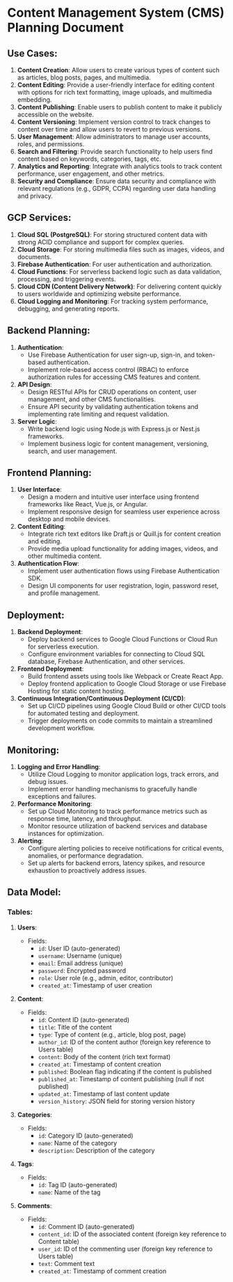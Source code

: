 # Content Management System (CMS) Planning Document

## Use Cases:

1. **Content Creation**: Allow users to create various types of content such as articles, blog posts, pages, and multimedia.
2. **Content Editing**: Provide a user-friendly interface for editing content with options for rich text formatting, image uploads, and multimedia embedding.
3. **Content Publishing**: Enable users to publish content to make it publicly accessible on the website.
4. **Content Versioning**: Implement version control to track changes to content over time and allow users to revert to previous versions.
5. **User Management**: Allow administrators to manage user accounts, roles, and permissions.
6. **Search and Filtering**: Provide search functionality to help users find content based on keywords, categories, tags, etc.
7. **Analytics and Reporting**: Integrate with analytics tools to track content performance, user engagement, and other metrics.
8. **Security and Compliance**: Ensure data security and compliance with relevant regulations (e.g., GDPR, CCPA) regarding user data handling and privacy.

## GCP Services:

1. **Cloud SQL (PostgreSQL)**: For storing structured content data with strong ACID compliance and support for complex queries.
2. **Cloud Storage**: For storing multimedia files such as images, videos, and documents.
3. **Firebase Authentication**: For user authentication and authorization.
4. **Cloud Functions**: For serverless backend logic such as data validation, processing, and triggering events.
5. **Cloud CDN (Content Delivery Network)**: For delivering content quickly to users worldwide and optimizing website performance.
6. **Cloud Logging and Monitoring**: For tracking system performance, debugging, and generating reports.

## Backend Planning:

1. **Authentication**:
   - Use Firebase Authentication for user sign-up, sign-in, and token-based authentication.
   - Implement role-based access control (RBAC) to enforce authorization rules for accessing CMS features and content.
2. **API Design**:
   - Design RESTful APIs for CRUD operations on content, user management, and other CMS functionalities.
   - Ensure API security by validating authentication tokens and implementing rate limiting and request validation.
3. **Server Logic**:
   - Write backend logic using Node.js with Express.js or Nest.js frameworks.
   - Implement business logic for content management, versioning, search, and user management.
   
## Frontend Planning:

1. **User Interface**:
   - Design a modern and intuitive user interface using frontend frameworks like React, Vue.js, or Angular.
   - Implement responsive design for seamless user experience across desktop and mobile devices.
2. **Content Editing**:
   - Integrate rich text editors like Draft.js or Quill.js for content creation and editing.
   - Provide media upload functionality for adding images, videos, and other multimedia content.
3. **Authentication Flow**:
   - Implement user authentication flows using Firebase Authentication SDK.
   - Design UI components for user registration, login, password reset, and profile management.
   
## Deployment:

1. **Backend Deployment**:
   - Deploy backend services to Google Cloud Functions or Cloud Run for serverless execution.
   - Configure environment variables for connecting to Cloud SQL database, Firebase Authentication, and other services.
2. **Frontend Deployment**:
   - Build frontend assets using tools like Webpack or Create React App.
   - Deploy frontend application to Google Cloud Storage or use Firebase Hosting for static content hosting.
3. **Continuous Integration/Continuous Deployment (CI/CD)**:
   - Set up CI/CD pipelines using Google Cloud Build or other CI/CD tools for automated testing and deployment.
   - Trigger deployments on code commits to maintain a streamlined development workflow.

## Monitoring:

1. **Logging and Error Handling**:
   - Utilize Cloud Logging to monitor application logs, track errors, and debug issues.
   - Implement error handling mechanisms to gracefully handle exceptions and failures.
2. **Performance Monitoring**:
   - Set up Cloud Monitoring to track performance metrics such as response time, latency, and throughput.
   - Monitor resource utilization of backend services and database instances for optimization.
3. **Alerting**:
   - Configure alerting policies to receive notifications for critical events, anomalies, or performance degradation.
   - Set up alerts for backend errors, latency spikes, and resource exhaustion to proactively address issues.

## Data Model:

### Tables:

1. **Users**:
   - Fields:
     - `id`: User ID (auto-generated)
     - `username`: Username (unique)
     - `email`: Email address (unique)
     - `password`: Encrypted password
     - `role`: User role (e.g., admin, editor, contributor)
     - `created_at`: Timestamp of user creation

2. **Content**:
   - Fields:
     - `id`: Content ID (auto-generated)
     - `title`: Title of the content
     - `type`: Type of content (e.g., article, blog post, page)
     - `author_id`: ID of the content author (foreign key reference to Users table)
     - `content`: Body of the content (rich text format)
     - `created_at`: Timestamp of content creation
     - `published`: Boolean flag indicating if the content is published
     - `published_at`: Timestamp of content publishing (null if not published)
     - `updated_at`: Timestamp of last content update
     - `version_history`: JSON field for storing version history
     
3. **Categories**:
   - Fields:
     - `id`: Category ID (auto-generated)
     - `name`: Name of the category
     - `description`: Description of the category

4. **Tags**:
   - Fields:
     - `id`: Tag ID (auto-generated)
     - `name`: Name of the tag

5. **Comments**:
   - Fields:
     - `id`: Comment ID (auto-generated)
     - `content_id`: ID of the associated content (foreign key reference to Content table)
     - `user_id`: ID of the commenting user (foreign key reference to Users table)
     - `text`: Comment text
     - `created_at`: Timestamp of comment creation
